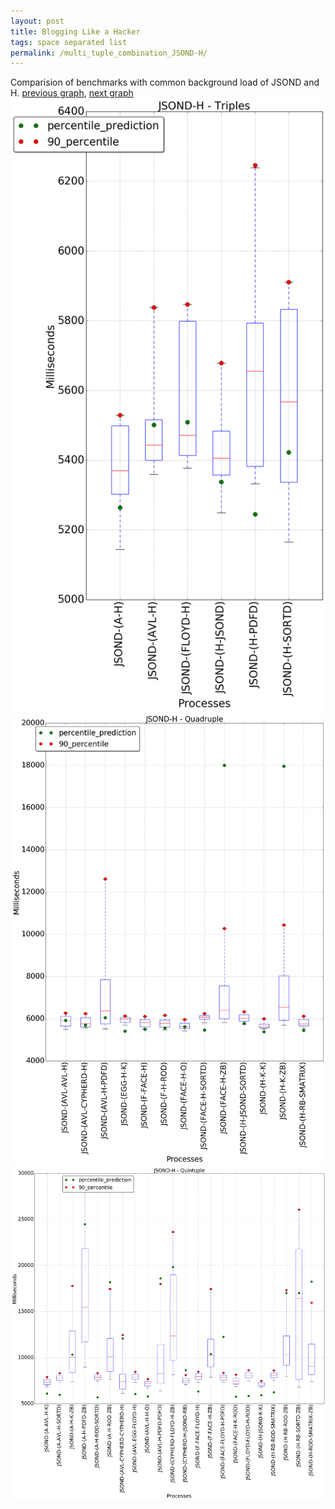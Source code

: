 ```yaml
---
layout: post
title: Blogging Like a Hacker
tags: space separated list
permalink: /multi_tuple_combination_JSOND-H/
---
```


Comparision of benchmarks with common background load of JSOND and H.
[previous graph](../multi_tuple_combination_JSOND-F/), [next graph](../multi_tuple_combination_JSOND-JSOND/)
<img src="./images/triple/JSOND/JSOND-H_box.png" alt="graph figure"><img src="./images/quadruple/JSOND/JSOND-H_box.png" alt="graph figure"><img src="./images/quintuple/JSOND/JSOND-H_box.png" alt="graph figure">